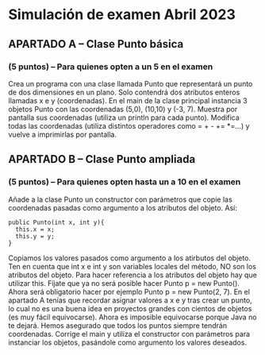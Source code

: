 # Simulación de examen Abril 2023

## APARTADO A – Clase Punto básica
### (5 puntos) – Para quienes opten a un 5 en el examen
Crea un programa con una clase llamada Punto que representará un punto de dos dimensiones en un plano. Solo contendrá dos atributos enteros llamadas x e y (coordenadas).
En el main de la clase principal instancia 3 objetos Punto con las coordenadas (5,0), (10,10) y (-3, 7). Muestra por pantalla sus coordenadas (utiliza un println para cada punto). Modifica todas las coordenadas (utiliza distintos operadores como =  +  -  +=  *=...) y vuelve a imprimirlas por pantalla.

## APARTADO B – Clase Punto ampliada
### (5 puntos) – Para quienes opten hasta un a 10 en el examen

Añade a la clase Punto un constructor con parámetros que copie las coordenadas pasadas como argumento a los atributos del objeto. Así:

    public Punto(int x, int y){    
      this.x = x;
      this.y = y;
    }

Copiamos los valores pasados como argumento a los atirbutos del objeto. Ten en cuenta que int x e int y son variables locales del método, NO son los atributos del objeto. Para hacer referencia a los atributos del objeto hay que utilizar this.
Fíjate que ya no será posible hacer Punto p = new Punto(). Ahora será obligatorio hacer por ejemplo Punto p = new Punto(2, 7). En el apartado A tenías que recordar asignar valores a x e y tras crear un punto, lo cual no es una buena idea en proyectos grandes con cientos de objetos (es muy fácil equivocarse). Ahora es imposible equivocarse porque Java no te dejará. Hemos asegurado que todos los puntos siempre tendrán coordenadas.
Corrige el main y utiliza el constructor con parámetros para instanciar los objetos, pasándole como argumento los valores deseados.
